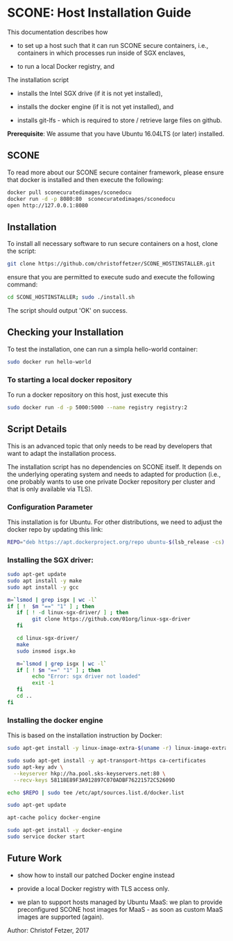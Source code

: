 # SCONE: Host Installation Guide

This documentation describes how 

* to set up a host such that it can run SCONE secure containers, i.e., containers in which processes run inside of SGX enclaves,

* to run a local Docker registry, and

The installation script

* installs the Intel SGX drive (if it is not yet installed),

* installs the docker engine (if it is not yet installed), and

* installs git-lfs - which is required to store / retrieve large files on github.


**Prerequisite**:  We assume that you have Ubuntu 16.04LTS (or later) installed. 

## SCONE

To read more about our SCONE secure container framework, please ensure that docker is installed and then execute the following:

```bash
docker pull sconecuratedimages/sconedocu
docker run -d -p 8080:80  sconecuratedimages/sconedocu
open http://127.0.0.1:8080
```

## Installation

To install all necessary software to run secure containers on a host, clone the script:

```bash
git clone https://github.com/christoffetzer/SCONE_HOSTINSTALLER.git
```

ensure that you are permitted to execute sudo and execute the following command:

```bash
cd SCONE_HOSTINSTALLER; sudo ./install.sh
```
The script should output 'OK' on success.

## Checking your Installation


To test the installation, one can run a simpla hello-world container:

```bash
sudo docker run hello-world
```

### To starting a local docker repository

To run a docker repository on this host, just execute this

```bash
sudo docker run -d -p 5000:5000 --name registry registry:2
```


## Script Details

This is an advanced topic that only needs to be read by developers that want to adapt the installation process.

The installation script has no dependencies on SCONE itself. It depends on the underlying operating system and needs to adapted for production (i.e., one probably wants to use one private Docker repository per cluster and that is only available via TLS).

### Configuration Parameter
This installation is for Ubuntu. For other distributions, we need to adjust the docker repo by updating this link:

```bash
REPO="deb https://apt.dockerproject.org/repo ubuntu-$(lsb_release -cs) main"
```

### Installing the SGX driver:

```bash
sudo apt-get update
sudo apt install -y make
sudo apt install -y gcc

m=`lsmod | grep isgx | wc -l`
if [ !  $m "==" "1" ] ; then
   if [ ! -d linux-sgx-driver/ ] ; then
        git clone https://github.com/01org/linux-sgx-driver
   fi

   cd linux-sgx-driver/
   make
   sudo insmod isgx.ko 

   m=`lsmod | grep isgx | wc -l`
   if [ ! $m "==" "1" ] ; then
        echo "Error: sgx driver not loaded"
        exit -1
   fi
   cd ..
fi
```

### Installing the docker engine

This is based on the installation instruction by Docker:

```bash
sudo apt-get install -y linux-image-extra-$(uname -r) linux-image-extra-virtual

sudo sudo apt-get install -y apt-transport-https ca-certificates
sudo apt-key adv \
  --keyserver hkp://ha.pool.sks-keyservers.net:80 \
  --recv-keys 58118E89F3A912897C070ADBF76221572C52609D

echo $REPO | sudo tee /etc/apt/sources.list.d/docker.list

sudo apt-get update

apt-cache policy docker-engine

sudo apt-get install -y docker-engine
sudo service docker start

```

## Future Work

* show how to install our patched Docker engine instead

* provide a local Docker registry with TLS access only.  

* we plan to support hosts managed by Ubuntu MaaS: 
we plan to provide preconfigured SCONE host images for MaaS - as soon as custom MaaS images are supported (again).

Author: Christof Fetzer, 2017
